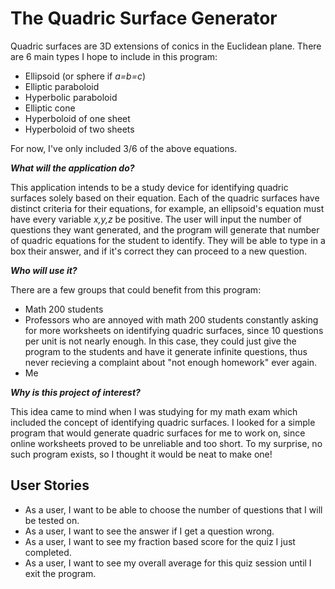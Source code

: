 # The Quadric Surface Generator
Quadric surfaces are 3D extensions of conics in the Euclidean plane. There are 6 main types I hope to include in this 
program:
- Ellipsoid (or sphere if *a=b=c*)
- Elliptic paraboloid
- Hyperbolic paraboloid
- Elliptic cone
- Hyperboloid of one sheet
- Hyperboloid of two sheets

For now, I've only included 3/6 of the above equations.

***What will the application do?***

This application intends to be a study device for identifying quadric surfaces solely based on their equation.
Each of the quadric surfaces have distinct criteria for their equations, for example, an ellipsoid's equation must have
every variable *x,y,z* be positive. The user will input the number of questions they want generated, and the program 
will generate that number of quadric equations for the student to identify. They will be able to type in a box their 
answer, and if it's correct they can proceed to a new question. 


***Who will use it?***

There are a few groups that could benefit from this program:
- Math 200 students
- Professors who are annoyed with math 200 students constantly asking for more worksheets on identifying quadric 
surfaces, since 10 questions per unit is not nearly enough. In this case, they could just give the program to the 
students and have it generate infinite questions, thus never recieving a complaint about "not enough homework" ever 
again.
- Me

***Why is this project of interest?***

This idea came to mind when I was studying for my math exam which included the concept of identifying quadric surfaces. 
I looked for a simple program that would generate quadric surfaces for me to work on, since online worksheets proved to 
be unreliable and too short. To my surprise, no such program exists, so I thought it would be neat to make one!

## User Stories
- As a user, I want to be able to choose the number of questions that I will be tested on.
- As a user, I want to see the answer if I get a question wrong.
- As a user, I want to see my fraction based score for the quiz I just completed.
- As a user, I want to see my overall average for this quiz session until I exit the program.
